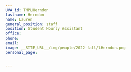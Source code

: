 ```yaml
---
UVA_id: TMPLHerndon
lastname: Herndon
name: Lauren
general_position: staff
position: Student Hourly Assistant
office: 
phone: 
email: 
image: __SITE_URL__/img/people/2022-fall/LHerndon.png
personal_page:


---
```

